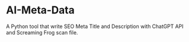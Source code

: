 # AI-Meta-Data
A Python tool that write SEO Meta Title and Description with ChatGPT API and Screaming Frog scan file.
